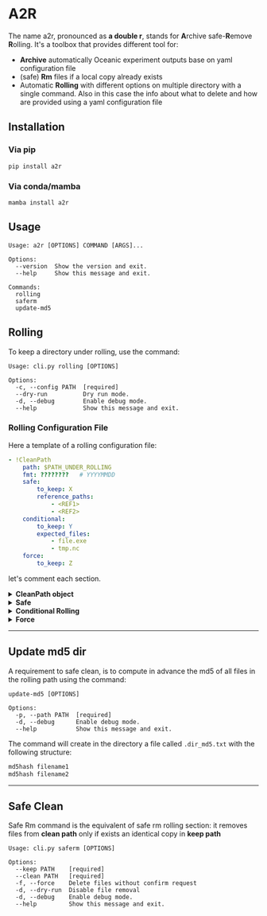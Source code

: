 # A2R

The name a2r, pronounced as **a double r**, stands for **A**rchive safe-**R**emove **R**olling.
It's a toolbox that provides different tool for:

- **Archive** automatically Oceanic experiment outputs base on yaml configuration file
- (safe) **Rm** files if a local copy already exists
- Automatic **Rolling** with different options on multiple directory with a single command. Also in this case the info
  about what to delete and how are provided using a yaml configuration file

## Installation

### Via pip

```shell
pip install a2r
```

### Via conda/mamba

```shell
mamba install a2r
```

## Usage

```shell
Usage: a2r [OPTIONS] COMMAND [ARGS]...

Options:
  --version  Show the version and exit.
  --help     Show this message and exit.

Commands:
  rolling
  saferm
  update-md5
```

## Rolling

To keep a directory under rolling, use the command:

```shell
Usage: cli.py rolling [OPTIONS]

Options:
  -c, --config PATH  [required]
  --dry-run          Dry run mode.
  -d, --debug        Enable debug mode.
  --help             Show this message and exit.
```

### Rolling Configuration File

Here a template of a rolling configuration file:

```yaml
- !CleanPath
    path: $PATH_UNDER_ROLLING
    fmt: ????????   # YYYYMMDD
    safe:
        to_keep: X
        reference_paths:
            - <REF1>
            - <REF2>
    conditional:
        to_keep: Y
        expected_files:
            - file.exe
            - tmp.nc
    force:
        to_keep: Z
```

let's comment each section.

<details>
  <summary>
    <b>CleanPath object</b>
  </summary>

With this, we start to declare a list of !CleanPath objects with two mandatory attributes:

```yaml
- !CleanPath
    path: $PATH_UNDER_ROLLING
    fmt: ????????   # YYYYMMDD
```

* `path`: it's the path to keep under rolling
* `fmt`: it's a string bash that represent the format of file/dir to delete. It can contains jolly characters `?` or `*`

</details>

<details>
  <summary>
    <b>Safe</b>
  </summary>

```yaml
  safe:
      to_keep: X
      reference_paths:
          - <REF1>
          - <REF2>
```

* `safe`: means for safe rolling, which means **delete a file only if an identical local copy already exists**
* `to_keep`: how much dir/file to not include in the rolling
* `reference_paths`: a list of path where to find if a local copy already exists

To consider that the safe mode doesn't remove the dir under rolling.
</details>

<details>
  <summary>
    <b>Conditional Rolling</b>
  </summary>
#### Conditional

```yaml
  conditional:
      to_keep: Y
      expected_files:
          - file.exe
          - tmp.nc
```

* `conditional`: specify to remove a dir if some conditions are meet
* `to_keep`: how much dir/file to not include in the rolling
* `expected_files`: specify the exact list of files expected to find in rolling path to trigger the rm operations. The
  filename can contains jolly character `?` and `*`

</details>

<details>
  <summary>
    <b>Force</b>
  </summary>

```yaml
    force: # optional
        to_keep: Z
```

* `force`: Enable path rm without any check
* `to_keep`: how much dir/file to not include in the rolling

</details>

---

## Update md5 dir

A requirement to safe clean, is to compute in advance the md5 of all files in the rolling path using the command:

```shell
update-md5 [OPTIONS]

Options:
  -p, --path PATH  [required]
  -d, --debug      Enable debug mode.
  --help           Show this message and exit.
```

The command will create in the directory a file called `.dir_md5.txt` with the following structure:

```txt
md5hash filename1
md5hash filename2
```

---

## Safe Clean

Safe Rm command is the equivalent of safe rm rolling section: it removes files from **clean path** only if exists an
identical copy in **keep path**

```shell
Usage: cli.py saferm [OPTIONS]

Options:
  --keep PATH    [required]
  --clean PATH   [required]
  -f, --force    Delete files without confirm request
  -d, --dry-run  Disable file removal
  -d, --debug    Enable debug mode.
  --help         Show this message and exit.
```

